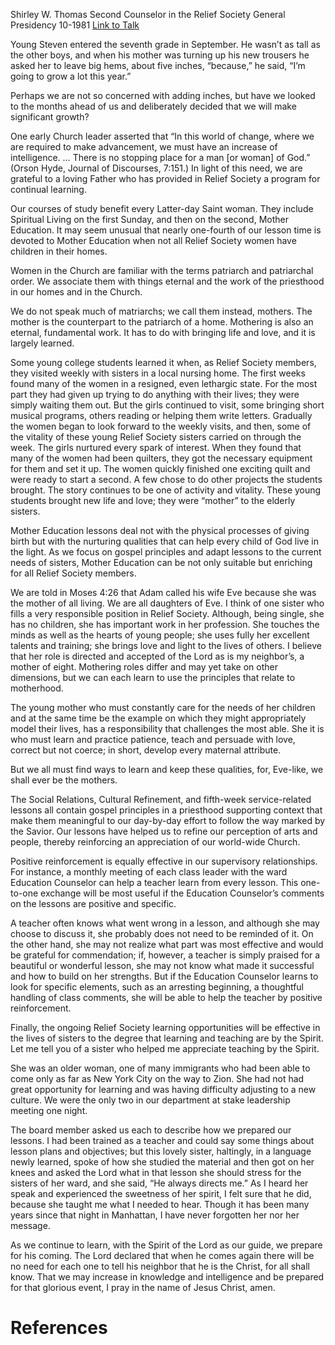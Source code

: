 Shirley W. Thomas
Second Counselor in the Relief Society General Presidency
10-1981
[Link to Talk](https://www.churchofjesuschrist.org/study/general-conference/1981/10/an-opportunity-for-continual-learning?lang=eng)

Young Steven entered the seventh grade in September. He wasn’t as tall as the other boys, and when his mother was turning up his new trousers he asked her to leave big hems, about five inches, “because,” he said, “I’m going to grow a lot this year.”

Perhaps we are not so concerned with adding inches, but have we looked to the months ahead of us and deliberately decided that we will make significant growth?



One early Church leader asserted that “In this world of change, where we are required to make advancement, we must have an increase of intelligence. … There is no stopping place for a man [or woman] of God.” (Orson Hyde, Journal of Discourses, 7:151.) In light of this need, we are grateful to a loving Father who has provided in Relief Society a program for continual learning.

Our courses of study benefit every Latter-day Saint woman. They include Spiritual Living on the first Sunday, and then on the second, Mother Education. It may seem unusual that nearly one-fourth of our lesson time is devoted to Mother Education when not all Relief Society women have children in their homes.

Women in the Church are familiar with the terms patriarch and patriarchal order. We associate them with things eternal and the work of the priesthood in our homes and in the Church.

We do not speak much of matriarchs; we call them instead, mothers. The mother is the counterpart to the patriarch of a home. Mothering is also an eternal, fundamental work. It has to do with bringing life and love, and it is largely learned.

Some young college students learned it when, as Relief Society members, they visited weekly with sisters in a local nursing home. The first weeks found many of the women in a resigned, even lethargic state. For the most part they had given up trying to do anything with their lives; they were simply waiting them out. But the girls continued to visit, some bringing short musical programs, others reading or helping them write letters. Gradually the women began to look forward to the weekly visits, and then, some of the vitality of these young Relief Society sisters carried on through the week. The girls nurtured every spark of interest. When they found that many of the women had been quilters, they got the necessary equipment for them and set it up. The women quickly finished one exciting quilt and were ready to start a second. A few chose to do other projects the students brought. The story continues to be one of activity and vitality. These young students brought new life and love; they were “mother” to the elderly sisters.

Mother Education lessons deal not with the physical processes of giving birth but with the nurturing qualities that can help every child of God live in the light. As we focus on gospel principles and adapt lessons to the current needs of sisters, Mother Education can be not only suitable but enriching for all Relief Society members.

We are told in Moses 4:26 that Adam called his wife Eve because she was the mother of all living. We are all daughters of Eve. I think of one sister who fills a very responsible position in Relief Society. Although, being single, she has no children, she has important work in her profession. She touches the minds as well as the hearts of young people; she uses fully her excellent talents and training; she brings love and light to the lives of others. I believe that her role is directed and accepted of the Lord as is my neighbor’s, a mother of eight. Mothering roles differ and may yet take on other dimensions, but we can each learn to use the principles that relate to motherhood.

The young mother who must constantly care for the needs of her children and at the same time be the example on which they might appropriately model their lives, has a responsibility that challenges the most able. She it is who must learn and practice patience, teach and persuade with love, correct but not coerce; in short, develop every maternal attribute.

But we all must find ways to learn and keep these qualities, for, Eve-like, we shall ever be the mothers.

The Social Relations, Cultural Refinement, and fifth-week service-related lessons all contain gospel principles in a priesthood supporting context that make them meaningful to our day-by-day effort to follow the way marked by the Savior. Our lessons have helped us to refine our perception of arts and people, thereby reinforcing an appreciation of our world-wide Church.

Positive reinforcement is equally effective in our supervisory relationships. For instance, a monthly meeting of each class leader with the ward Education Counselor can help a teacher learn from every lesson. This one-to-one exchange will be most useful if the Education Counselor’s comments on the lessons are positive and specific.

A teacher often knows what went wrong in a lesson, and although she may choose to discuss it, she probably does not need to be reminded of it. On the other hand, she may not realize what part was most effective and would be grateful for commendation; if, however, a teacher is simply praised for a beautiful or wonderful lesson, she may not know what made it successful and how to build on her strengths. But if the Education Counselor learns to look for specific elements, such as an arresting beginning, a thoughtful handling of class comments, she will be able to help the teacher by positive reinforcement.

Finally, the ongoing Relief Society learning opportunities will be effective in the lives of sisters to the degree that learning and teaching are by the Spirit. Let me tell you of a sister who helped me appreciate teaching by the Spirit.

She was an older woman, one of many immigrants who had been able to come only as far as New York City on the way to Zion. She had not had great opportunity for learning and was having difficulty adjusting to a new culture. We were the only two in our department at stake leadership meeting one night.

The board member asked us each to describe how we prepared our lessons. I had been trained as a teacher and could say some things about lesson plans and objectives; but this lovely sister, haltingly, in a language newly learned, spoke of how she studied the material and then got on her knees and asked the Lord what in that lesson she should stress for the sisters of her ward, and she said, “He always directs me.” As I heard her speak and experienced the sweetness of her spirit, I felt sure that he did, because she taught me what I needed to hear. Though it has been many years since that night in Manhattan, I have never forgotten her nor her message.

As we continue to learn, with the Spirit of the Lord as our guide, we prepare for his coming. The Lord declared that when he comes again there will be no need for each one to tell his neighbor that he is the Christ, for all shall know. That we may increase in knowledge and intelligence and be prepared for that glorious event, I pray in the name of Jesus Christ, amen.

# References
